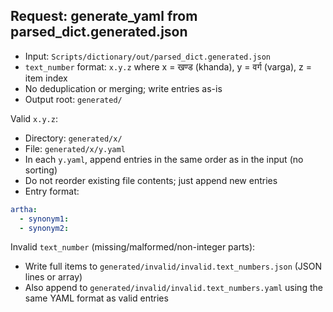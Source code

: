 ## Request: generate_yaml from parsed_dict.generated.json

- Input: `Scripts/dictionary/out/parsed_dict.generated.json`
- `text_number` format: `x.y.z` where x = खण्ड (khanda), y = वर्ग (varga), z = item index
- No deduplication or merging; write entries as-is
- Output root: `generated/`

Valid `x.y.z`:
- Directory: `generated/x/`
- File: `generated/x/y.yaml`
- In each `y.yaml`, append entries in the same order as in the input (no sorting)
- Do not reorder existing file contents; just append new entries
- Entry format:

```yaml
artha:
  - synonym1:
  - synonym2:
```

Invalid `text_number` (missing/malformed/non-integer parts):
- Write full items to `generated/invalid/invalid.text_numbers.json` (JSON lines or array)
- Also append to `generated/invalid/invalid.text_numbers.yaml` using the same YAML format as valid entries


